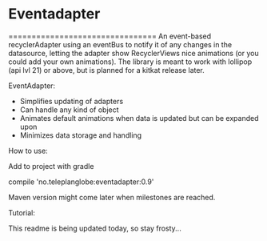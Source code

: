 # Eventadapter
================================
An event-based recyclerAdapter using an eventBus to notify it of any changes in the datasource, letting the adapter show RecyclerViews nice animations (or you could add your own animations).
The library is meant to work with lollipop (api lvl 21) or above, but is planned for a kitkat release later.

EventAdapter:

* Simplifies updating of adapters
* Can handle any kind of object
* Animates default animations when data is updated but can be expanded upon
* Minimizes data storage and handling
    
How to use:

Add to project with gradle

compile 'no.teleplanglobe:eventadapter:0.9'

Maven version might come later when milestones are reached.

Tutorial:

This readme is being updated today, so stay frosty...